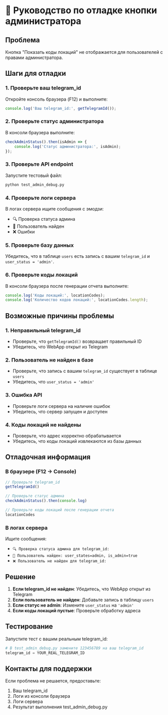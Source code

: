 # 🔧 Руководство по отладке кнопки администратора

## Проблема
Кнопка "Показать коды локаций" не отображается для пользователей с правами администратора.

## Шаги для отладки

### 1. Проверьте ваш telegram_id
Откройте консоль браузера (F12) и выполните:
```javascript
console.log('Ваш telegram_id:', getTelegramId());
```

### 2. Проверьте статус администратора
В консоли браузера выполните:
```javascript
checkAdminStatus().then(isAdmin => {
    console.log('Статус администратора:', isAdmin);
});
```

### 3. Проверьте API endpoint
Запустите тестовый файл:
```bash
python test_admin_debug.py
```

### 4. Проверьте логи сервера
В логах сервера ищите сообщения с эмодзи:
- 🔍 Проверка статуса админа
- 👤 Пользователь найден
- ❌ Ошибки

### 5. Проверьте базу данных
Убедитесь, что в таблице `users` есть запись с вашим `telegram_id` и `user_status = 'admin'`.

### 6. Проверьте коды локаций
В консоли браузера после генерации отчета выполните:
```javascript
console.log('Коды локаций:', locationCodes);
console.log('Количество кодов локаций:', locationCodes.length);
```

## Возможные причины проблемы

### 1. Неправильный telegram_id
- Проверьте, что `getTelegramId()` возвращает правильный ID
- Убедитесь, что WebApp открыт из Telegram

### 2. Пользователь не найден в базе
- Проверьте, что запись с вашим `telegram_id` существует в таблице `users`
- Убедитесь, что `user_status = 'admin'`

### 3. Ошибка API
- Проверьте логи сервера на наличие ошибок
- Убедитесь, что сервер запущен и доступен

### 4. Коды локаций не найдены
- Проверьте, что адрес корректно обрабатывается
- Убедитесь, что коды локаций извлекаются из базы данных

## Отладочная информация

### В браузере (F12 → Console)
```javascript
// Проверьте telegram_id
getTelegramId()

// Проверьте статус админа
checkAdminStatus().then(console.log)

// Проверьте коды локаций после генерации отчета
locationCodes
```

### В логах сервера
Ищите сообщения:
- `🔍 Проверка статуса админа для telegram_id:`
- `👤 Пользователь найден: user_states=admin, is_admin=true`
- `❌ Пользователь не найден для telegram_id:`

## Решение

1. **Если telegram_id не найден**: Убедитесь, что WebApp открыт из Telegram
2. **Если пользователь не найден**: Добавьте запись в таблицу `users`
3. **Если статус не admin**: Измените `user_status` на `'admin'`
4. **Если коды локаций пустые**: Проверьте обработку адреса

## Тестирование

Запустите тест с вашим реальным telegram_id:
```python
# В test_admin_debug.py замените 123456789 на ваш telegram_id
telegram_id = YOUR_REAL_TELEGRAM_ID
```

## Контакты для поддержки

Если проблема не решается, предоставьте:
1. Ваш telegram_id
2. Логи из консоли браузера
3. Логи сервера
4. Результат выполнения test_admin_debug.py 